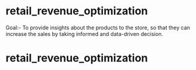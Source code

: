 # retail_revenue_optimization

Goal:- To provide insights about the products to the store, so that they can increase the sales by taking informed and data-driven decision.



# retail_revenue_optimization
